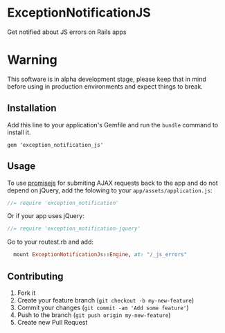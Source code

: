 # ExceptionNotificationJS

Get notified about JS errors on Rails apps

# Warning

This software is in alpha development stage, please keep that in mind before
using in production environments and expect things to break.

## Installation

Add this line to your application's Gemfile and run the `bundle` command to
install it.

    gem 'exception_notification_js'

## Usage

To use [promisejs](https://github.com/stackp/promisejs) for submiting AJAX requests
back to the app and do not depend on jQuery, add the folowing to your
`app/assets/application.js`:

```javascript
//= require 'exception_notification'
```

Or if your app uses jQuery:

```javascript
//= require 'exception_notification-jquery'
```

Go to your routest.rb and add:

```ruby
  mount ExceptionNotificationJs::Engine, at: "/_js_errors"
```

## Contributing

1. Fork it
2. Create your feature branch (`git checkout -b my-new-feature`)
3. Commit your changes (`git commit -am 'Add some feature'`)
4. Push to the branch (`git push origin my-new-feature`)
5. Create new Pull Request
